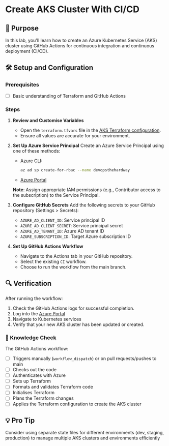 # Create AKS Cluster With CI/CD

## 🎯 Purpose
In this lab, you'll learn how to create an Azure Kubernetes Service (AKS) cluster using GitHub Actions for continuous integration and continuous deployment (CI/CD).

## 🛠️ Setup and Configuration

### Prerequisites
- [ ] Basic understanding of Terraform and GitHub Actions


### Steps

1. **Review and Customise Variables**
   - Open the `terraform.tfvars` file in the [AKS Terraform configuration](https://github.com/thomast1906/DevOps-The-Hard-Way-Azure/tree/main/2-Terraform-AZURE-Services-Creation/4-aks).
   - Ensure all values are accurate for your environment.

2. **Set Up Azure Service Principal**
   Create an Azure Service Principal using one of these methods:
   - Azure CLI:
     ```bash
     az ad sp create-for-rbac --name devopsthehardway
     ```
   - [Azure Portal](https://docs.microsoft.com/en-us/azure/active-directory/develop/howto-create-service-principal-portal)

   **Note**: Assign appropriate IAM permissions (e.g., Contributor access to the subscription) to the Service Principal.

3. **Configure GitHub Secrets**
   Add the following secrets to your GitHub repository (Settings > Secrets):
   - `AZURE_AD_CLIENT_ID`: Service principal ID
   - `AZURE_AD_CLIENT_SECRET`: Service principal secret
   - `AZURE_AD_TENANT_ID`: Azure AD tenant ID
   - `AZURE_SUBSCRIPTION_ID`: Target Azure subscription ID

4. **Set Up GitHub Actions Workflow**
   - Navigate to the Actions tab in your GitHub repository.
   - Select the existing `CI` workflow.
   - Choose to run the workflow from the main branch.

## 🔍 Verification
After running the workflow:
1. Check the GitHub Actions logs for successful completion.
2. Log into the [Azure Portal](https://portal.azure.com)
3. Navigate to Kubernetes services
4. Verify that your new AKS cluster has been updated or created.

### 🧠 Knowledge Check
The GitHub Actions workflow:
- [ ] Triggers manually (`workflow_dispatch`) or on pull requests/pushes to main
- [ ] Checks out the code
- [ ] Authenticates with Azure
- [ ] Sets up Terraform
- [ ] Formats and validates Terraform code
- [ ] Initialises Terraform
- [ ] Plans the Terraform changes
- [ ] Applies the Terraform configuration to create the AKS cluster

## 💡 Pro Tip
Consider using separate state files for different environments (dev, staging, production) to manage multiple AKS clusters and environments efficiently
